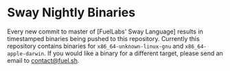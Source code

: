 # Sway Nightly Binaries
Every new commit to master of [FuelLabs' Sway Language] results in timestamped binaries being pushed to this repository. Currently this repository contains binaries for `x86_64-unknown-linux-gnu` and `x86_64-apple-darwin`. If you would like a binary for a different target, please send an email to contact@fuel.sh.

